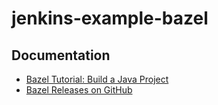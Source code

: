 # jenkins-example-bazel

## Documentation

* [Bazel Tutorial: Build a Java Project](https://bazel.build/start/java)
* [Bazel Releases on GitHub](https://github.com/bazelbuild/bazel/releases)
